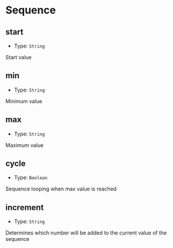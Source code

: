 # Sequence

## start

- Type: `String`

Start value

## min

- Type: `String`

Minimum value

## max

- Type: `String`

Maximum value

## cycle

- Type: `Boolean`

Sequence looping when max value is reached

## increment

- Type: `String`

Determines which number will be added to the current value of the sequence
